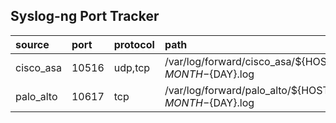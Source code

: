 ## Syslog-ng Port Tracker
| source    | port   | protocol   | path                                                                     | origin                                                                                                  |
|:----------|:-------|:-----------|:-------------------------------------------------------------------------|:--------------------------------------------------------------------------------------------------------|
| cisco_asa | 10516  | udp,tcp    | /var/log/forward/cisco_asa/${HOST}/cisco_asa_${YEAR}-${MONTH}-${DAY}.log | [Link](https://github.com/objectbased/readme-tester/blob/main/syslog-ng/conf.d/integrations/cisco.conf) |
| palo_alto | 10617  | tcp        | /var/log/forward/palo_alto/${HOST}/palo_alto_${YEAR}-${MONTH}-${DAY}.log | [Link](https://github.com/objectbased/readme-tester/blob/main/syslog-ng/conf.d/integrations/palo.conf)  |